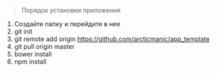 > Порядок установки приложения

1. Создайте папку и перейдите в нее
2. git init
3. git remote add origin https://github.com/arcticmanic/app_template
4. git pull origin master
5. bower install
6. npm install